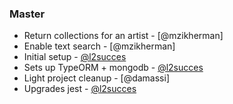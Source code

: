 ### Master

- Return collections for an artist - [@mzikherman]
- Enable text search - [@mzikherman]
- Initial setup - [@l2succes]
- Sets up TypeORM + mongodb - [@l2succes]
- Light project cleanup - [@damassi]
- Upgrades jest - [@l2succes]

[@l2succes]: https://github.com/l2succes

